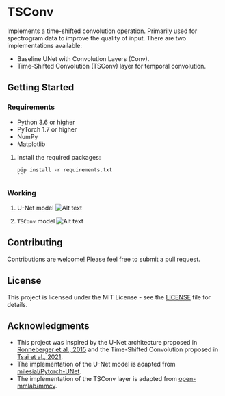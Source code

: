 # TSConv
Implements a time-shifted convolution operation. Primarily used for spectrogram data to improve the quality of input.
There are two implementations available:
* Baseline UNet with Convolution Layers (Conv).
* Time-Shifted Convolution (TSConv) layer for temporal convolution.

## Getting Started

### Requirements

* Python 3.6 or higher
* PyTorch 1.7 or higher
* NumPy
* Matplotlib

1. Install the required packages:

   ````
   pip install -r requirements.txt
   ```

### Working

1. U-Net model
![Alt text](images/image_name.png)

2. `TSConv` model
![Alt text](images/image_name.png) 


## Contributing

Contributions are welcome! Please feel free to submit a pull request.

## License

This project is licensed under the MIT License - see the [LICENSE](LICENSE) file for details.

## Acknowledgments

* This project was inspired by the U-Net architecture proposed in [Ronneberger et al., 2015](https://arxiv.org/abs/1505.04597) and the Time-Shifted Convolution proposed in [Tsai et al., 2021](https://arxiv.org/abs/2102.04799).
* The implementation of the U-Net model is adapted from [milesial/Pytorch-UNet](https://github.com/milesial/Pytorch-UNet).
* The implementation of the TSConv layer is adapted from [open-mmlab/mmcv](https://github.com/open-mmlab/mmcv).
